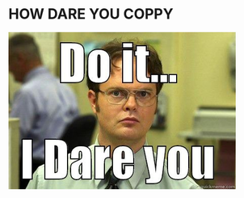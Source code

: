 # HOW DARE YOU COPPY
<img src="https://github.com/18520474/AnhAnh/blob/main/Assigment/weak_2/RTL/img/how_dare_you.jpeg">